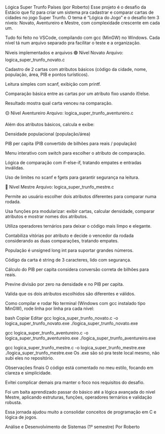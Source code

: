 Lógica Super Trunfo Países (por Roberto)
Esse projeto é o desafio da Estácio que fiz para criar um sistema pra cadastrar e comparar cartas de cidades no jogo Super Trunfo. O tema é “Lógica do Jogo” e o desafio tem 3 níveis: Novato, Aventureiro e Mestre, com complexidade crescente em cada um.

Tudo foi feito no VSCode, compilando com gcc (MinGW) no Windows. Cada nível tá num arquivo separado pra facilitar o teste e a organização.

Níveis implementados e arquivos
🟢 Nível Novato
Arquivo: logica_super_trunfo_novato.c

Cadastro de 2 cartas com atributos básicos (código da cidade, nome, população, área, PIB e pontos turísticos).

Leitura simples com scanf, exibição com printf.

Comparação básica entre as cartas por um atributo fixo usando if/else.

Resultado mostra qual carta venceu na comparação.

🟡 Nível Aventureiro
Arquivo: logica_super_trunfo_aventureiro.c

Além dos atributos básicos, calcula e exibe:

Densidade populacional (população/área)

PIB per capita (PIB convertido de bilhões para reais / população)

Menu interativo com switch para escolher o atributo de comparação.

Lógica de comparação com if-else-if, tratando empates e entradas inválidas.

Uso de limites no scanf e fgets para garantir segurança na leitura.

🔴 Nível Mestre
Arquivo: logica_super_trunfo_mestre.c

Permite ao usuário escolher dois atributos diferentes para comparar numa rodada.

Usa funções pra modularizar: exibir cartas, calcular densidade, comparar atributos e mostrar nomes dos atributos.

Utiliza operadores ternários para deixar o código mais limpo e elegante.

Contabiliza vitórias por atributo e decide o vencedor da rodada considerando as duas comparações, tratando empates.

População é unsigned long int para suportar grandes números.

Código da carta é string de 3 caracteres, lido com segurança.

Cálculo do PIB per capita considera conversão correta de bilhões para reais.

Previne divisão por zero na densidade e no PIB per capita.

Valida que os dois atributos escolhidos são diferentes e válidos.

Como compilar e rodar
No terminal (Windows com gcc instalado tipo MinGW), rode linha por linha pra cada nível:

bash
Copiar
Editar
gcc logica_super_trunfo_novato.c -o logica_super_trunfo_novato.exe
./logica_super_trunfo_novato.exe

gcc logica_super_trunfo_aventureiro.c -o logica_super_trunfo_aventureiro.exe
./logica_super_trunfo_aventureiro.exe

gcc logica_super_trunfo_mestre.c -o logica_super_trunfo_mestre.exe
./logica_super_trunfo_mestre.exe
Os .exe são só pra teste local mesmo, não subi eles no repositório.

Observações finais
O código está comentado no meu estilo, focando em clareza e simplicidade.

Evitei complicar demais pra manter o foco nos requisitos do desafio.

Foi um baita aprendizado passar do básico até a lógica avançada do nível Mestre, aplicando estruturas, funções, operadores ternários e validação robusta.

Essa jornada ajudou muito a consolidar conceitos de programação em C e lógica de jogos.

Análise e Desenvolvimento de Sistemas (1º semestre)
Por Roberto
